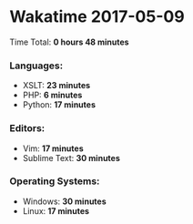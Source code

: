 # Wakatime 2017-05-09

Time Total: **0 hours 48 minutes**

### Languages:
- XSLT: **23 minutes** 
- PHP: **6 minutes** 
- Python: **17 minutes** 

### Editors:
- Vim: **17 minutes** 
- Sublime Text: **30 minutes** 

### Operating Systems:
- Windows: **30 minutes** 
- Linux: **17 minutes** 

